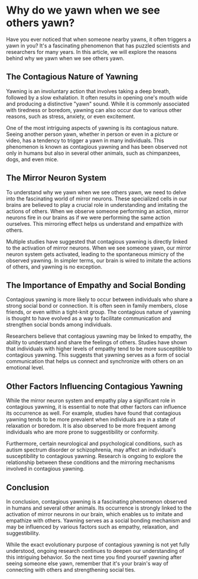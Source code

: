# Why do we yawn when we see others yawn?

Have you ever noticed that when someone nearby yawns, it often triggers a yawn in you? It's a fascinating phenomenon that has puzzled scientists and researchers for many years. In this article, we will explore the reasons behind why we yawn when we see others yawn.

## The Contagious Nature of Yawning

Yawning is an involuntary action that involves taking a deep breath, followed by a slow exhalation. It often results in opening one's mouth wide and producing a distinctive "yawn" sound. While it is commonly associated with tiredness or boredom, yawning can also occur due to various other reasons, such as stress, anxiety, or even excitement.

One of the most intriguing aspects of yawning is its contagious nature. Seeing another person yawn, whether in person or even in a picture or video, has a tendency to trigger a yawn in many individuals. This phenomenon is known as contagious yawning and has been observed not only in humans but also in several other animals, such as chimpanzees, dogs, and even mice.

## The Mirror Neuron System

To understand why we yawn when we see others yawn, we need to delve into the fascinating world of mirror neurons. These specialized cells in our brains are believed to play a crucial role in understanding and imitating the actions of others. When we observe someone performing an action, mirror neurons fire in our brains as if we were performing the same action ourselves. This mirroring effect helps us understand and empathize with others.

Multiple studies have suggested that contagious yawning is directly linked to the activation of mirror neurons. When we see someone yawn, our mirror neuron system gets activated, leading to the spontaneous mimicry of the observed yawning. In simpler terms, our brain is wired to imitate the actions of others, and yawning is no exception.

## The Importance of Empathy and Social Bonding

Contagious yawning is more likely to occur between individuals who share a strong social bond or connection. It is often seen in family members, close friends, or even within a tight-knit group. The contagious nature of yawning is thought to have evolved as a way to facilitate communication and strengthen social bonds among individuals.

Researchers believe that contagious yawning may be linked to empathy, the ability to understand and share the feelings of others. Studies have shown that individuals with higher levels of empathy tend to be more susceptible to contagious yawning. This suggests that yawning serves as a form of social communication that helps us connect and synchronize with others on an emotional level.

## Other Factors Influencing Contagious Yawning

While the mirror neuron system and empathy play a significant role in contagious yawning, it is essential to note that other factors can influence its occurrence as well. For example, studies have found that contagious yawning tends to be more prevalent when individuals are in a state of relaxation or boredom. It is also observed to be more frequent among individuals who are more prone to suggestibility or conformity.

Furthermore, certain neurological and psychological conditions, such as autism spectrum disorder or schizophrenia, may affect an individual's susceptibility to contagious yawning. Research is ongoing to explore the relationship between these conditions and the mirroring mechanisms involved in contagious yawning.

## Conclusion

In conclusion, contagious yawning is a fascinating phenomenon observed in humans and several other animals. Its occurrence is strongly linked to the activation of mirror neurons in our brain, which enables us to imitate and empathize with others. Yawning serves as a social bonding mechanism and may be influenced by various factors such as empathy, relaxation, and suggestibility.

While the exact evolutionary purpose of contagious yawning is not yet fully understood, ongoing research continues to deepen our understanding of this intriguing behavior. So the next time you find yourself yawning after seeing someone else yawn, remember that it's your brain's way of connecting with others and strengthening social ties.